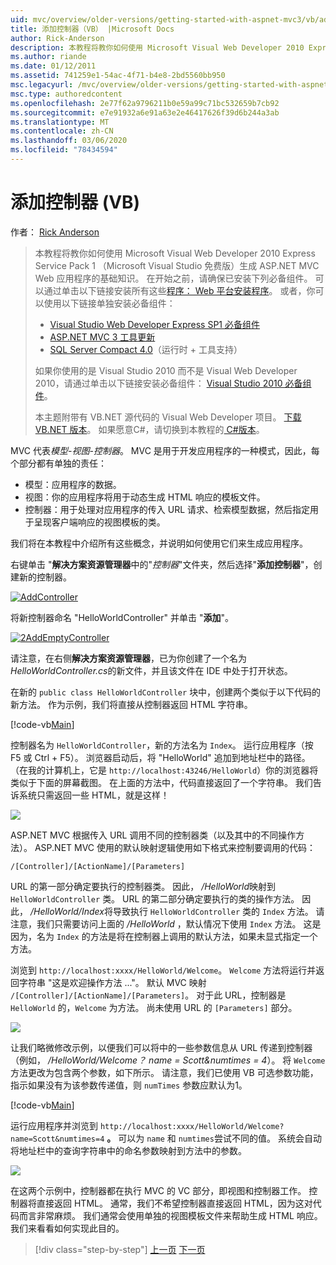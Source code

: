```yaml
---
uid: mvc/overview/older-versions/getting-started-with-aspnet-mvc3/vb/adding-a-controller
title: 添加控制器（VB） |Microsoft Docs
author: Rick-Anderson
description: 本教程将教你如何使用 Microsoft Visual Web Developer 2010 Express Service Pack 1 构建 ASP.NET MVC Web 应用程序的基础知识 。
ms.author: riande
ms.date: 01/12/2011
ms.assetid: 741259e1-54ac-4f71-b4e8-2bd5560bb950
msc.legacyurl: /mvc/overview/older-versions/getting-started-with-aspnet-mvc3/vb/adding-a-controller
msc.type: authoredcontent
ms.openlocfilehash: 2e77f62a9796211b0e59a99c71bc532659b7cb92
ms.sourcegitcommit: e7e91932a6e91a63e2e46417626f39d6b244a3ab
ms.translationtype: MT
ms.contentlocale: zh-CN
ms.lasthandoff: 03/06/2020
ms.locfileid: "78434594"
---
```

# <a name="adding-a-controller-vb"></a>添加控制器 (VB)

作者： [Rick Anderson](https://twitter.com/RickAndMSFT)

> 本教程将教你如何使用 Microsoft Visual Web Developer 2010 Express Service Pack 1 （Microsoft Visual Studio 免费版）生成 ASP.NET MVC Web 应用程序的基础知识。 在开始之前，请确保已安装下列必备组件。 可以通过单击以下链接安装所有这些[程序： Web 平台安装程序](https://www.microsoft.com/web/gallery/install.aspx?appid=VWD2010SP1Pack)。 或者，你可以使用以下链接单独安装必备组件：
> 
> - [Visual Studio Web Developer Express SP1 必备组件](https://www.microsoft.com/web/gallery/install.aspx?appid=VWD2010SP1Pack)
> - [ASP.NET MVC 3 工具更新](https://www.microsoft.com/web/gallery/install.aspx?appsxml=&amp;appid=MVC3)
> - [SQL Server Compact 4.0](https://www.microsoft.com/web/gallery/install.aspx?appid=SQLCE;SQLCEVSTools_4_0)（运行时 + 工具支持）
> 
> 如果你使用的是 Visual Studio 2010 而不是 Visual Web Developer 2010，请通过单击以下链接安装必备组件： [Visual Studio 2010 必备组件](https://www.microsoft.com/web/gallery/install.aspx?appsxml=&amp;appid=VS2010SP1Pack)。
> 
> 本主题附带有 VB.NET 源代码的 Visual Web Developer 项目。 [下载 VB.NET 版本](https://code.msdn.microsoft.com/Introduction-to-MVC-3-10d1b098)。 如果愿意C#，请切换到本教程的[ C#版本](../cs/adding-a-controller.md)。

MVC 代表*模型-视图-控制器*。 MVC 是用于开发应用程序的一种模式，因此，每个部分都有单独的责任：

- 模型：应用程序的数据。
- 视图：你的应用程序将用于动态生成 HTML 响应的模板文件。
- 控制器：用于处理对应用程序的传入 URL 请求、检索模型数据，然后指定用于呈现客户端响应的视图模板的类。

我们将在本教程中介绍所有这些概念，并说明如何使用它们来生成应用程序。

右键单击 "**解决方案资源管理器**中的"*控制器*"文件夹，然后选择"**添加控制器**"，创建新的控制器。

[![AddController](adding-a-controller/_static/image2.png "AddController")](adding-a-controller/_static/image1.png)

将新控制器命名 &quot;HelloWorldController&quot; 并单击 "**添加**"。

[![2AddEmptyController](adding-a-controller/_static/image4.png "2AddEmptyController")](adding-a-controller/_static/image3.png)

请注意，在右侧**解决方案资源管理器**，已为你创建了一个名为*HelloWorldController.cs*的新文件，并且该文件在 IDE 中处于打开状态。

在新的 `public class HelloWorldController` 块中，创建两个类似于以下代码的新方法。 作为示例，我们将直接从控制器返回 HTML 字符串。

[!code-vb[Main](adding-a-controller/samples/sample1.vb)]

控制器名为 `HelloWorldController`，新的方法名为 `Index`。 运行应用程序（按 F5 或 Ctrl + F5）。 浏览器启动后，将 &quot;HelloWorld&quot; 追加到地址栏中的路径。 （在我的计算机上，它是 `http://localhost:43246/HelloWorld`）你的浏览器将类似于下面的屏幕截图。 在上面的方法中，代码直接返回了一个字符串。 我们告诉系统只需返回一些 HTML，就是这样！

![](adding-a-controller/_static/image5.png)

ASP.NET MVC 根据传入 URL 调用不同的控制器类（以及其中的不同操作方法）。 ASP.NET MVC 使用的默认映射逻辑使用如下格式来控制要调用的代码：

`/[Controller]/[ActionName]/[Parameters]`

URL 的第一部分确定要执行的控制器类。 因此， */HelloWorld*映射到 `HelloWorldController` 类。 URL 的第二部分确定要执行的类的操作方法。 因此， */HelloWorld/Index*将导致执行 `HelloWorldController` 类的 `Index` 方法。 请注意，我们只需要访问上面的 */HelloWorld* ，默认情况下使用 `Index` 方法。 这是因为，名为 `Index` 的方法是将在控制器上调用的默认方法，如果未显式指定一个方法。

浏览到 `http://localhost:xxxx/HelloWorld/Welcome`。 `Welcome` 方法将运行并返回字符串 &quot;这是欢迎操作方法 ...&quot;。 默认 MVC 映射 `/[Controller]/[ActionName]/[Parameters]`。 对于此 URL，控制器是 `HelloWorld` 的，`Welcome` 为方法。 尚未使用 URL 的 `[Parameters]` 部分。

![](adding-a-controller/_static/image6.png)

让我们略微修改示例，以便我们可以将中的一些参数信息从 URL 传递到控制器（例如， */HelloWorld/Welcome？ name = Scott&amp;numtimes = 4*）。 将 `Welcome` 方法更改为包含两个参数，如下所示。 请注意，我们已使用 VB 可选参数功能，指示如果没有为该参数传递值，则 `numTimes` 参数应默认为1。

[!code-vb[Main](adding-a-controller/samples/sample2.vb)]

运行应用程序并浏览到 `http://localhost:xxxx/HelloWorld/Welcome?name=Scott&numtimes=4` **。** 可以为 `name` 和 `numtimes`尝试不同的值。 系统会自动将地址栏中的查询字符串中的命名参数映射到方法中的参数。

![](adding-a-controller/_static/image7.png)

在这两个示例中，控制器都在执行 MVC 的 VC 部分，即视图和控制器工作。 控制器将直接返回 HTML。 通常，我们不希望控制器直接返回 HTML，因为这对代码而言非常麻烦。 我们通常会使用单独的视图模板文件来帮助生成 HTML 响应。 我们来看看如何实现此目的。

> [!div class="step-by-step"]
> [上一页](intro-to-aspnet-mvc-3.md)
> [下一页](adding-a-view.md)

